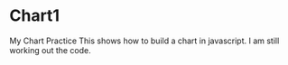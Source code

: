 # Chart1
My Chart Practice
This shows how to build a chart in javascript.  I am still working out the code.
